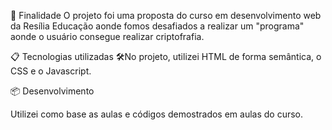🚀 Finalidade
O projeto foi uma proposta do curso em desenvolvimento web da Resília Educação aonde fomos desafiados a realizar um "programa" aonde o usuário consegue realizar criptofrafia.

📋 Tecnologias utilizadas
🛠️No projeto, utilizei HTML de forma semântica, o CSS e o Javascript.

📦 Desenvolvimento

Utilizei como base as aulas e códigos demostrados em aulas do curso.
